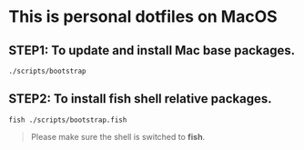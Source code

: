 # This is personal dotfiles on MacOS

## STEP1: To update and install Mac base packages.
```shell
./scripts/bootstrap
```

## STEP2: To install fish shell relative packages.
```fish
fish ./scripts/bootstrap.fish

```

> Please make sure the shell is switched to **fish**.